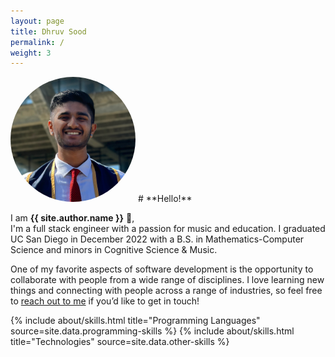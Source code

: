 ```yaml
---
layout: page
title: Dhruv Sood
permalink: /
weight: 3
---
```


<img src="../assets/img/headshot.jpg" width="200px" class="float-right" style="border-radius: 50%">
# **Hello!**

<!-- ![Dhruv Sood](../assets/img/headshot.jpg){:width="100"} -->

I am **{{ site.author.name }}** :wave:,<br>
I'm a full stack engineer with a passion for music and education. I graduated UC San Diego in December 2022 with a B.S. in Mathematics-Computer Science and minors in Cognitive Science & Music. 

One of my favorite aspects of software development is the opportunity to collaborate with people from a wide range of disciplines. I love learning new things and connecting with people across a range of industries, so feel free to [reach out to me](mailto:dhruvsood27@gmail.com) if you’d like to get in touch!


<div class="row">
{% include about/skills.html title="Programming Languages" source=site.data.programming-skills %}
{% include about/skills.html title="Technologies" source=site.data.other-skills %}
</div>